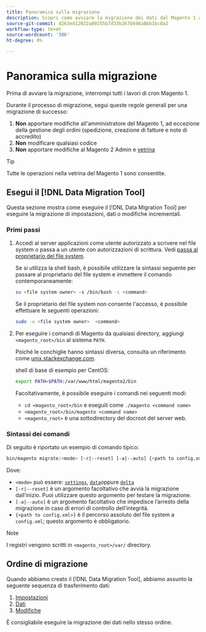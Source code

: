 ```yaml
---
title: Panoramica sulla migrazione
description: Scopri come avviare la migrazione dei dati dal Magento 1 al Magento 2 con [!DNL Data Migration Tool].
source-git-commit: d263e412022a89255b7d33b267b696a8bb1bc8a2
workflow-type: tm+mt
source-wordcount: '306'
ht-degree: 0%

---
```



# Panoramica sulla migrazione

Prima di avviare la migrazione, interrompi tutti i lavori di cron Magento 1.

Durante il processo di migrazione, segui queste regole generali per una migrazione di successo:

1. **Non** apportare modifiche all&#39;amministratore del Magento 1, ad eccezione della gestione degli ordini (spedizione, creazione di fatture e note di accredito)
1. **Non** modificare qualsiasi codice
1. **Non** apportare modifiche al Magento 2 Admin e [vetrina](https://glossary.magento.com/storefront)

>[!TIP]
>
>Tutte le operazioni nella vetrina del Magento 1 sono consentite.

## Esegui il [!DNL Data Migration Tool]

Questa sezione mostra come eseguire il [!DNL Data Migration Tool] per eseguire la migrazione di impostazioni, dati o modifiche incrementali.

### Primi passi

1. Accedi al server applicazioni come utente autorizzato a scrivere nel file system o passa a un utente con autorizzazioni di scrittura. Vedi [passa al proprietario del file system](../../../installation/prerequisites/file-system/overview.md).

   Se si utilizza la shell bash, è possibile utilizzare la sintassi seguente per passare al proprietario del file system e immettere il comando contemporaneamente:

   ```bash
   su <file system owner> -s /bin/bash -c <command>
   ```

   Se il proprietario del file system non consente l&#39;accesso, è possibile effettuare le seguenti operazioni:

   ```bash
   sudo -u <file system owner>  <command>
   ```

1. Per eseguire i comandi di Magento da qualsiasi directory, aggiungi `<magento_root>/bin` al sistema `PATH`.

   Poiché le conchiglie hanno sintassi diversa, consulta un riferimento come [unix.stackexchange.com](https://unix.stackexchange.com/questions/117467/how-to-permanently-set-environmental-variables).

   shell di base di esempio per CentOS:

   ```bash
   export PATH=$PATH:/var/www/html/magento2/bin
   ```

   Facoltativamente, è possibile eseguire i comandi nei seguenti modi:

   - `cd <magento_root>/bin` e eseguili come `./magento <command name>`
   - `<magento_root>/bin/magento <command name>`
   - `<magento_root>` è una sottodirectory del docroot del server web.

### Sintassi dei comandi

Di seguito è riportato un esempio di comando tipico:

```bash
bin/magento migrate:<mode> [-r|--reset] [-a|--auto] {<path to config.xml>}
```

Dove:

- `<mode>` può essere: [`settings`](settings.md), [`data`](data.md)oppure [`delta`](delta.md)
- `[-r|--reset]` è un argomento facoltativo che avvia la migrazione dall’inizio. Puoi utilizzare questo argomento per testare la migrazione.
- `[-a|--auto]` è un argomento facoltativo che impedisce l’arresto della migrazione in caso di errori di controllo dell’integrità.
- `{<path to config.xml>}` è il percorso assoluto del file system a `config.xml`; questo argomento è obbligatorio.

>[!NOTE]
>
>I registri vengono scritti in `<magento_root>/var/` directory.


## Ordine di migrazione

Quando abbiamo creato il [!DNL Data Migration Tool], abbiamo assunto la seguente sequenza di trasferimento dati:

1. [Impostazioni](settings.md)
1. [Dati](data.md)
1. [Modifiche](delta.md)

È consigliabile eseguire la migrazione dei dati nello stesso ordine.
